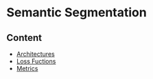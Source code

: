 # Semantic Segmentation

## Content

* [Architectures](#Architectures)
* [Loss Fuctions]()
* [Metrics]()